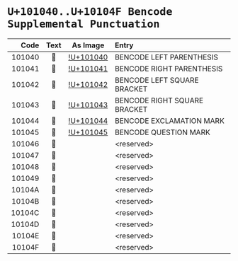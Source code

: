 #  `U+101040..U+10104F Bencode Supplemental Punctuation`  #

|  Code  |    Text    |                 As Image                 | Entry |
| -----: | :--------: | :--------------------------------------: | :---- |
| 101040 | &#x101040; | [!U+101040](../characters/1010--/40.png) | BENCODE LEFT PARENTHESIS |
| 101041 | &#x101041; | [!U+101041](../characters/1010--/41.png) | BENCODE RIGHT PARENTHESIS |
| 101042 | &#x101042; | [!U+101042](../characters/1010--/42.png) | BENCODE LEFT SQUARE BRACKET |
| 101043 | &#x101043; | [!U+101043](../characters/1010--/43.png) | BENCODE RIGHT SQUARE BRACKET |
| 101044 | &#x101044; | [!U+101044](../characters/1010--/44.png) | BENCODE EXCLAMATION MARK |
| 101045 | &#x101045; | [!U+101045](../characters/1010--/45.png) | BENCODE QUESTION MARK |
| 101046 | &#x101046; |                                          | &lt;reserved&gt; |
| 101047 | &#x101047; |                                          | &lt;reserved&gt; |
| 101048 | &#x101048; |                                          | &lt;reserved&gt; |
| 101049 | &#x101049; |                                          | &lt;reserved&gt; |
| 10104A | &#x10104A; |                                          | &lt;reserved&gt; |
| 10104B | &#x10104B; |                                          | &lt;reserved&gt; |
| 10104C | &#x10104C; |                                          | &lt;reserved&gt; |
| 10104D | &#x10104D; |                                          | &lt;reserved&gt; |
| 10104E | &#x10104E; |                                          | &lt;reserved&gt; |
| 10104F | &#x10104F; |                                          | &lt;reserved&gt; |
